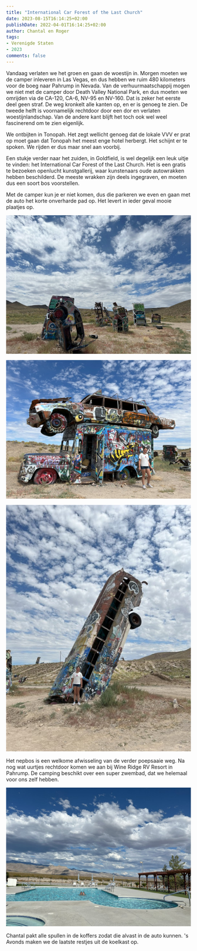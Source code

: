 ```yaml
---
title: "International Car Forest of the Last Church"
date: 2023-08-15T16:14:25+02:00
publishDate: 2022-04-01T16:14:25+02:00
author: Chantal en Roger
tags:
- Verenigde Staten
- 2023
comments: false
---
```


Vandaag verlaten we het groen en gaan de woestijn in. Morgen moeten we de camper inleveren in Las Vegas, en dus hebben we ruim 480 kilometers voor de boeg naar Pahrump in Nevada. Van de verhuurmaatschappij mogen we niet met de camper door Death Valley National Park, en dus moeten we omrijden via de CA-120, CA-6, NV-95 en NV-160. Dat is zeker het eerste deel geen straf. De weg kronkelt alle kanten op, en er is genoeg te zien. De tweede helft is voornamelijk rechtdoor door een dor en verlaten woestijnlandschap. Van de andere kant blijft het toch ook wel weel fascinerend om te zien eigenlijk.

We ontbijten in Tonopah. Het zegt wellicht genoeg dat de lokale VVV er prat op moet gaan dat Tonopah het meest enge hotel herbergt. Het schijnt er te spoken. We rijden er dus maar snel aan voorbij.

Een stukje verder naar het zuiden, in Goldfield, is wel degelijk een leuk uitje te vinden: het International Car Forest of the Last Church. Het is een gratis te bezoeken openlucht kunstgallerij, waar kunstenaars oude autowrakken hebben beschilderd. De meeste wrakken zijn deels ingegraven, en moeten dus een soort bos voorstellen.

Met de camper kun je er niet komen, dus die parkeren we even en gaan met de auto het korte onverharde pad op. Het levert in ieder geval mooie plaatjes op.

![International Car Forest](./images/IMG_3868.jpg)

![International Car Forest](./images/IMG_3871.jpg)

![International Car Forest](./images/IMG_3883.jpg)

Het nepbos is een welkome afwisseling van de verder poepsaaie weg. Na nog wat uurtjes rechtdoor komen we aan bij Wine Ridge RV Resort in Pahrump. De camping beschikt over een super zwembad, dat we helemaal voor ons zelf hebben.

![Wine Ridge RV Resort](./images/IMG_3890.jpg)

Chantal pakt alle spullen in de koffers zodat die alvast in de auto kunnen. 's Avonds maken we de laatste restjes uit de koelkast op.

